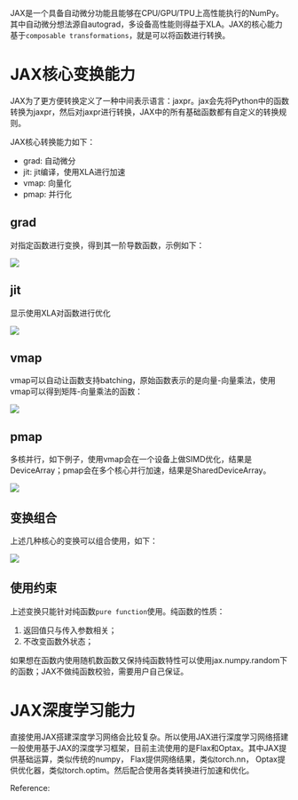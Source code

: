 
JAX是一个具备自动微分功能且能够在CPU/GPU/TPU上高性能执行的NumPy。其中自动微分想法源自autograd，多设备高性能则得益于XLA。JAX的核心能力基于`composable transformations`，就是可以将函数进行转换。

# JAX核心变换能力

JAX为了更方便转换定义了一种中间表示语言：jaxpr。jax会先将Python中的函数转换为jaxpr，然后对jaxpr进行转换，JAX中的所有基础函数都有自定义的转换规则。

JAX核心转换能力如下：

-   grad: 自动微分
-   jit: jit编译，使用XLA进行加速
-   vmap: 向量化
-   pmap: 并行化

## grad

对指定函数进行变换，得到其一阶导数函数，示例如下：

![](https://gitee.com/wangzhaode/asset/raw/main-md2zhihu-asset@main-md2zhihu-asset/jax/pythonfromjaximportnumpyasjnpfro-ad305879589e458b.jpg)

## jit

显示使用XLA对函数进行优化

![](https://gitee.com/wangzhaode/asset/raw/main-md2zhihu-asset@main-md2zhihu-asset/jax/pythonimportnumpyasnpfromjaximpo-5982e0331af0a8b4.jpg)

## vmap

vmap可以自动让函数支持batching，原始函数表示的是向量-向量乘法，使用vmap可以得到矩阵-向量乘法的函数：

![](https://gitee.com/wangzhaode/asset/raw/main-md2zhihu-asset@main-md2zhihu-asset/jax/pythonfromjaximportnumpyasjnpfro-a262414f1d7c724e.jpg)

## pmap

多核并行，如下例子，使用vmap会在一个设备上做SIMD优化，结果是DeviceArray；pmap会在多个核心并行加速，结果是SharedDeviceArray。

![](https://gitee.com/wangzhaode/asset/raw/main-md2zhihu-asset@main-md2zhihu-asset/jax/cimportjaxfromjaximportnumpyasjn-baaca2727910d40a.jpg)

## 变换组合

上述几种核心的变换可以组合使用，如下：

![](https://gitee.com/wangzhaode/asset/raw/main-md2zhihu-asset@main-md2zhihu-asset/jax/pythonpmapvampsome_funcjitgradgr-7ed44e7d950cda2f.jpg)

## 使用约束

上述变换只能针对纯函数`pure function`使用。纯函数的性质：

1.  返回值只与传入参数相关；
1.  不改变函数外状态；

如果想在函数内使用随机数函数又保持纯函数特性可以使用jax.numpy.random下的函数；JAX不做纯函数校验，需要用户自己保证。

# JAX深度学习能力

直接使用JAX搭建深度学习网络会比较复杂。所以使用JAX进行深度学习网络搭建一般使用基于JAX的深度学习框架，目前主流使用的是Flax和Optax。其中JAX提供基础运算，类似传统的numpy， Flax提供网络结果，类似torch.nn， Optax提供优化器，类似torch.optim。然后配合使用各类转换进行加速和优化。



Reference:

